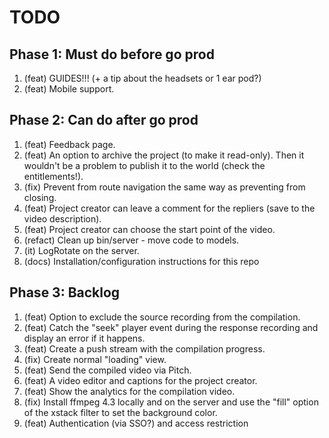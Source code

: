 # TODO

## Phase 1: Must do before go prod

1. (feat)   GUIDES!!! (+ a tip about the headsets or 1 ear pod?)
1. (feat)   Mobile support.

## Phase 2: Can do after go prod

1. (feat)   Feedback page.
1. (feat)   An option to archive the project (to make it read-only).
            Then it wouldn't be a problem to publish it to the world (check the entitlements!).
1. (fix)    Prevent from route navigation the same way as preventing from closing.
1. (feat)   Project creator can leave a comment for the repliers
            (save to the video description).
1. (feat)   Project creator can choose the start point of the video.
1. (refact) Clean up bin/server - move code to models.
1. (it)     LogRotate on the server.
1. (docs)   Installation/configuration instructions for this repo

## Phase 3: Backlog

1. (feat)   Option to exclude the source recording from the compilation.
1. (feat)   Catch the "seek" player event during the response recording
            and display an error if it happens.
1. (feat)   Create a push stream with the compilation progress.
1. (fix)    Create normal "loading" view.
1. (feat)   Send the compiled video via Pitch.
1. (feat)   A video editor and captions for the project creator.
1. (feat)   Show the analytics for the compilation video.
1. (fix)    Install ffmpeg 4.3 locally and on the server
            and use the "fill" option of the xstack filter to set the background color.
1. (feat)   Authentication (via SSO?) and access restriction
